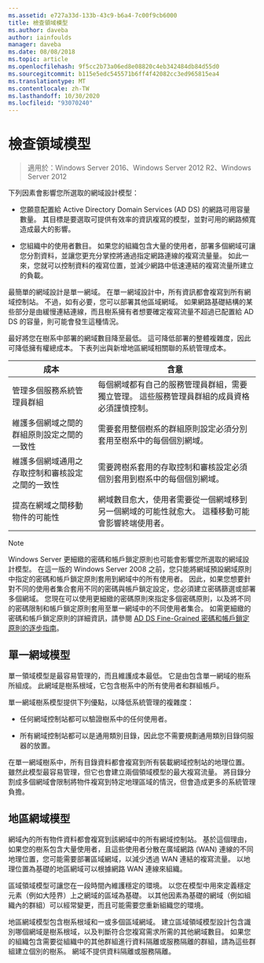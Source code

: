 ```yaml
---
ms.assetid: e727a33d-133b-43c9-b6a4-7c00f9cb6000
title: 檢查領域模型
ms.author: daveba
author: iainfoulds
manager: daveba
ms.date: 08/08/2018
ms.topic: article
ms.openlocfilehash: 9f5cc2b73a06ed8e08820c4eb342484db84d55d0
ms.sourcegitcommit: b115e5edc545571b6ff4f42082cc3ed965815ea4
ms.translationtype: MT
ms.contentlocale: zh-TW
ms.lasthandoff: 10/30/2020
ms.locfileid: "93070240"
---
```

# <a name="reviewing-the-domain-models"></a>檢查領域模型

> 適用於：Windows Server 2016、Windows Server 2012 R2、Windows Server 2012

下列因素會影響您所選取的網域設計模型：

- 您願意配置給 Active Directory Domain Services (AD DS) 的網路可用容量數量。 其目標是要選取可提供有效率的資訊複寫的模型，並對可用的網路頻寬造成最大的影響。

- 您組織中的使用者數目。 如果您的組織包含大量的使用者，部署多個網域可讓您分割資料，並讓您更充分掌控將通過指定網路連線的複寫流量量。 如此一來，您就可以控制資料的複寫位置，並減少網路中低速連結的複寫流量所建立的負載。

最簡單的網域設計是單一網域。 在單一網域設計中，所有資訊都會複寫到所有網域控制站。 不過，如有必要，您可以部署其他區域網域。 如果網路基礎結構的某些部分是由緩慢連結連線，而且樹系擁有者想要確定複寫流量不超過已配置給 AD DS 的容量，則可能會發生這種情況。

最好將您在樹系中部署的網域數目降至最低。 這可降低部署的整體複雜度，因此可降低擁有權總成本。 下表列出與新增地區網域相關聯的系統管理成本。

| 成本     | 含意     |
| -------- | ---------------- |
| 管理多個服務系統管理員群組|每個網域都有自己的服務管理員群組，需要獨立管理。 這些服務管理員群組的成員資格必須謹慎控制。|
| 維護多個網域之間的群組原則設定之間的一致性 | 需要套用整個樹系的群組原則設定必須分別套用至樹系中的每個個別網域。 |
| 維護多個網域通用之存取控制和審核設定之間的一致性 | 需要跨樹系套用的存取控制和審核設定必須個別套用到樹系中的每個個別網域。 |
| 提高在網域之間移動物件的可能性 | 網域數目愈大，使用者需要從一個網域移到另一個網域的可能性就愈大。 這種移動可能會影響終端使用者。 |

> [!NOTE]
> Windows Server 更細緻的密碼和帳戶鎖定原則也可能會影響您所選取的網域設計模型。 在這一版的 Windows Server 2008 之前，您只能將網域預設網域原則中指定的密碼和帳戶鎖定原則套用到網域中的所有使用者。 因此，如果您想要針對不同的使用者集合套用不同的密碼與帳戶鎖定設定，您必須建立密碼篩選或部署多個網域。 您現在可以使用更細緻的密碼原則來指定多個密碼原則，以及將不同的密碼限制和帳戶鎖定原則套用至單一網域中的不同使用者集合。 如需更細緻的密碼和帳戶鎖定原則的詳細資訊，請參閱 [AD DS Fine-Grained 密碼和帳戶鎖定原則的逐步指南](/previous-versions/windows/it-pro/windows-server-2008-r2-and-2008/cc770842(v=ws.10))。

## <a name="single-domain-model"></a>單一網域模型

單一領域模型是最容易管理的，而且維護成本最低。 它是由包含單一網域的樹系所組成。 此網域是樹系根域，它包含樹系中的所有使用者和群組帳戶。

單一網域樹系模型提供下列優點，以降低系統管理的複雜度：

- 任何網域控制站都可以驗證樹系中的任何使用者。

- 所有網域控制站都可以是通用類別目錄，因此您不需要規劃通用類別目錄伺服器的放置。

在單一網域樹系中，所有目錄資料都會複寫到所有裝載網域控制站的地理位置。 雖然此模型最容易管理，但它也會建立兩個領域模型的最大複寫流量。 將目錄分割成多個網域會限制將物件複寫到特定地理區域的情況，但會造成更多的系統管理負擔。

## <a name="regional-domain-model"></a>地區網域模型

網域內的所有物件資料都會複寫到該網域中的所有網域控制站。 基於這個理由，如果您的樹系包含大量使用者，且這些使用者分散在廣域網路 (WAN) 連線的不同地理位置，您可能需要部署區域網域，以減少透過 WAN 連結的複寫流量。 以地理位置為基礎的地區網域可以根據網路 WAN 連線來組織。

區域領域模型可讓您在一段時間內維護穩定的環境。 以您在模型中用來定義穩定元素（例如大陸界）上之網域的區域為基礎。 以其他因素為基礎的網域（例如組織內的群組）可以經常變更，而且可能需要您重新組織您的環境。

地區網域模型包含樹系根域和一或多個區域網域。 建立區域領域模型設計包含識別哪個網域是樹系根域，以及判斷符合您複寫需求所需的其他網域數目。 如果您的組織包含需要從組織中的其他群組進行資料隔離或服務隔離的群組，請為這些群組建立個別的樹系。 網域不提供資料隔離或服務隔離。
